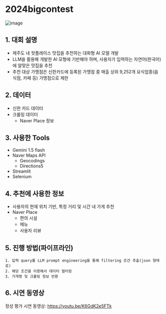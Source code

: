 # 2024bigcontest
![image](https://github.com/user-attachments/assets/7812eda1-fbc8-4ade-bc00-bca6914e3380)

## 1. 대회 설명
- 제주도 내 핫플레이스 맛집을 추천하는 대화형 AI 모델 개발
- LLM을 활용해 개발한 AI 모형에 기반해야 하며, 사용자가 입력하는 자연어(한국어)에 알맞은 맛집을 추천
- 추천 대상 가맹점은 신한카드에 등록된 가맹점 중 매출 상위 9,252개 요식업종(음식점, 카페 등) 가맹점으로 제한

## 2. 데이터
- 신한 카드 데이터
- 크롤링 데이터
    - Naver Place 정보

## 3. 사용한 Tools
- Gemini 1.5 flash
- Naver Maps API
    - Geocodings
    - Directions5
- Streamlit
- Selenium

## 4. 추천에 사용한 정보
- 사용자의 현재 위치 기반, 특정 거리 및 시간 내 가게 추천
- Naver Place
    - 편의 시설
    - 메뉴
    - 사용자 리뷰

## 5. 진행 방법(파이프라인)
    1. 입력 query를 LLM prompt engineering을 통해 filtering 조건 추출(json 형태로)
    2. 해당 조건을 이용해서 데이터 필터링
    3. 가게명 및 크롤링 정보 반환

## 6. 시연 동영상
정성 평가 시연 동영상: https://youtu.be/K6GdK2e5FTk
